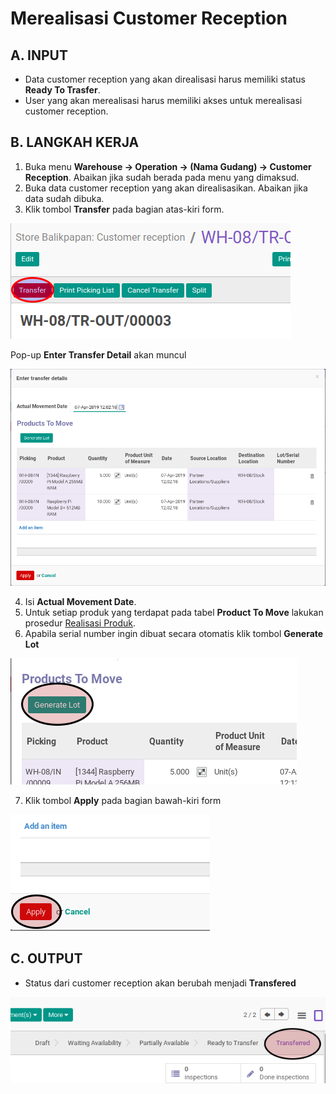 # Merealisasi Customer Reception

## A. INPUT

* Data customer reception yang akan direalisasi harus memiliki status **Ready To Trasfer**.
* User yang akan merealisasi harus memiliki akses untuk merealisasi customer reception.

## B. LANGKAH KERJA

1. Buka menu **Warehouse -> Operation -> (Nama Gudang) -> Customer Reception**. Abaikan jika sudah berada
pada menu yang dimaksud.
2. Buka data customer reception yang akan direalisasikan. Abaikan jika data sudah dibuka.
3. Klik tombol **Transfer** pada bagian atas-kiri form.


![](../../img/customer-reception/tombol-transfer.png)

Pop-up **Enter Transfer Detail** akan muncul

![](../../img/customer-reception/pop-up-enter-transfer-detail.png)

4. Isi **Actual Movement Date**.
5. Untuk setiap produk yang terdapat pada tabel **Product To Move** lakukan prosedur [Realisasi Produk](./transfer-product.md).
6. Apabila serial number ingin dibuat secara otomatis klik tombol **Generate Lot**

![](../../img/customer-reception/tombol-generate-lot.png)

7. Klik tombol **Apply** pada bagian bawah-kiri form

![](../../img/customer-reception/tombol-apply-transfer-detail.png)

## C. OUTPUT

* Status dari customer reception akan berubah menjadi **Transfered**

![](../../img/customer-reception/status-transfered.png)
